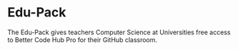 # Edu-Pack
The Edu-Pack gives teachers Computer Science at Universities free access to Better Code Hub Pro for their GitHub classroom.

